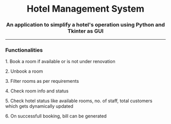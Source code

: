 <h1 align="center">Hotel Management System</h1>
<h3 align="center">An application to simplify a hotel's operation using Python and Tkinter as GUI</h3>

------------------------------------------------------------------------------------------------------
<h3>Functionalities</h3>
<p>1. Book a room if available or is not under renovation</p>
<p>2. Unbook a room</p>
<p>3. Filter rooms as per requirements</p>
<p>4. Check room info and status</p>
<p>5. Check hotel status like available rooms, no. of staff, total customers which gets dynamically updated</p>
<p>6. On successfull booking, bill can be generated</p>

